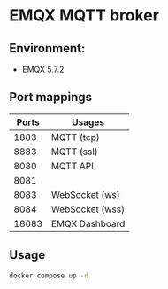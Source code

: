 # EMQX MQTT broker

## Environment:
* EMQX 5.7.2

## Port mappings
| Ports | Usages          |
| ----- | --------------- |
| 1883  | MQTT (tcp)      |
| 8883  | MQTT (ssl)      |
| 8080  | MQTT API        |
| 8081  |                 |
| 8083  | WebSocket (ws)  |
| 8084  | WebSocket (wss) |
| 18083 | EMQX Dashboard  |

## Usage
```bash
docker compose up -d
```
